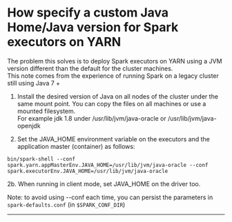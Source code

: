 # How specify a custom Java Home/Java version for Spark executors on YARN

The problem this solves is to deploy Spark executors on YARN using a JVM version
different than the default for the cluster machines.   
This note comes from the experience of running Spark on a legacy cluster still using Java 7 + 

1. Install the desired version of Java on all nodes of the cluster under the same mount point.
You can copy the files on all machines or use a mounted filesystem.  
For example jdk 1.8 under /usr/lib/jvm/java-oracle or /usr/lib/jvm/java-openjdk

2. Set the JAVA_HOME environment variable on the executors and the application master (container) as follows:

```
bin/spark-shell --conf spark.yarn.appMasterEnv.JAVA_HOME=/usr/lib/jvm/java-oracle --conf spark.executorEnv.JAVA_HOME=/usr/lib/jvm/java-oracle
```

2b. When running in client mode, set JAVA_HOME on the driver too.

Note: to avoid using --conf each time, you can persist the parameters in `spark-defaults.conf` (in `$SPARK_CONF_DIR`)

---
